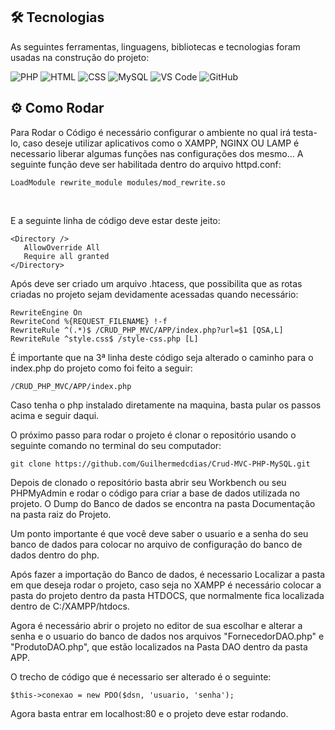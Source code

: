 <div align="center">
    
</div>

<span id="tecnologias">

## 🛠️ Tecnologias

As seguintes ferramentas, linguagens, bibliotecas e tecnologias foram usadas na construção do projeto:

<img src="https://img.shields.io/badge/PHP-CED4DA?style=for-the-badge&logo=php&logoColor=black" alt="PHP" />
<img src="https://img.shields.io/badge/HTML5-CED4DA?style=for-the-badge&logo=html5&logoColor=E34F26" alt="HTML" /> 
<img src="https://img.shields.io/badge/CSS3-CED4DA?style=for-the-badge&logo=css3&logoColor=1572B6" alt="CSS" /> 	
<img src="https://img.shields.io/badge/MySQL-CED4DA?style=for-the-badge&logo=mysql&logoColor=black" alt="MySQL" />
<img src="https://img.shields.io/badge/VS_Code-CED4DA?style=for-the-badge&logo=visual%20studio%20code&logoColor=0078D4" alt="VS Code" /> 
<img src="https://img.shields.io/badge/GitHub-CED4DA?style=for-the-badge&logo=github&logoColor=20232A" alt="GitHub" />  


## ⚙️ Como Rodar


Para Rodar o Código é necessário configurar o ambiente no qual irá testa-lo, caso deseje utilizar aplicativos como o XAMPP, NGINX OU LAMP é necessario liberar algumas funções nas configurações dos mesmo...
A seguinte função deve ser habilitada dentro do arquivo httpd.conf:
<br>
~~~
LoadModule rewrite_module modules/mod_rewrite.so
 ~~~

<br>
 
 E a seguinte linha de código deve estar deste jeito:
<br>
 
 ~~~
<Directory />
    AllowOverride All
    Require all granted
</Directory>
 ~~~
 
 
 Após deve ser criado um arquivo .htacess, que possibilita que as rotas criadas no projeto sejam devidamente acessadas quando necessário:
 ~~~
RewriteEngine On
RewriteCond %{REQUEST_FILENAME} !-f
RewriteRule ^(.*)$ /CRUD_PHP_MVC/APP/index.php?url=$1 [QSA,L]
RewriteRule ^style.css$ /style-css.php [L]
 ~~~
 É importante que na 3ª linha deste código seja alterado o caminho para o index.php do projeto como foi feito a seguir:
 ~~~
 /CRUD_PHP_MVC/APP/index.php
 ~~~
 
 Caso tenha o php instalado diretamente na maquina, basta pular os passos acima e seguir daqui.
 
 O próximo passo para rodar o projeto é clonar o repositório usando o seguinte comando no terminal do seu computador:
 
 ~~~
 git clone https://github.com/Guilhermedcdias/Crud-MVC-PHP-MySQL.git
 ~~~
 
 Depois de clonado o repositório basta abrir seu Workbench ou seu PHPMyAdmin e rodar o código para criar a base de dados utilizada no projeto.
 O Dump do Banco de dados se encontra na pasta Documentação na pasta raiz do Projeto.
 
 Um ponto importante é que você deve saber o usuario e a senha do seu banco de dados para colocar no arquivo de configuração do banco de dados dentro do php.
 
 Após fazer a importação do Banco de dados, é necessario Localizar a pasta em que deseja rodar o projeto, caso seja no XAMPP é necessário colocar a pasta do projeto dentro da pasta HTDOCS, que normalmente fica localizada dentro de C:/XAMPP/htdocs.
 
 Agora é necessário abrir o projeto no editor de sua escolhar e alterar a senha e o usuario do banco de dados nos arquivos "FornecedorDAO.php" e "ProdutoDAO.php", que estão localizados na Pasta DAO dentro da pasta APP.
 
 O trecho de código que é necessario ser alterado é o seguinte:
 ~~~
 $this->conexao = new PDO($dsn, 'usuario, 'senha');
 ~~~
 Agora basta entrar em localhost:80 e o projeto deve estar rodando.
 
 
 
